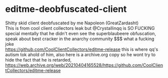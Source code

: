 # editme-deobfuscated-client    
Shitty skid client deobfuscated by me Napoleon (GreatZardasht)   
This is from cool client collectors leak but @Crystallinqq is SO FUCKING special mentally that he didn't even see the superblaubeere obfuscation,     
speak about best cracker in the anarchy community $$$ what a fucking joke    
https://github.com/CoolClientCollectors/editme-release this is where qq's autism tok ahold of him, also here is a archive.org copy so he wont try to hide the fact that he is retarded, https://web.archive.org/web/20210404165528/https://github.com/CoolClientCollectors/editme-release
